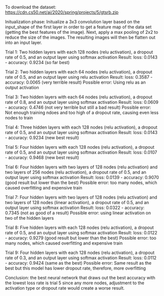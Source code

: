 To download the dataset:
https://cdn.cs50.net/ai/2020/spring/projects/5/gtsrb.zip 

Initualization phase:
Initualize a 3x3 convolution layer based on the input_shape of the first layer in order to get a feature map of the data set (getting the best features of the image). Next, apply a max pooling of 2x2 to reduce the size of the images. The resulting images will then be flatten out into an input layer.

Trial 1:
Two hidden layers with each 128 nodes (relu activation), a dropout rate of 0.5, and an output layer using softmax activation
Result: loss: 0.0143 - accuracy: 0.9234 (so far best)

Trial 2:
Two hidden layers with each 64 nodes (relu activation), a dropout rate of 0.5, and an output layer using relu activation
Result: loss: 0.3587 - accuracy: 0.0065 (very terrible result)
Possible error: Using relu as an output activation

Trial 3:
Two hidden layers with each 64 nodes (relu activation), a dropout rate of 0.8, and an output layer using softmax activation
Result: loss: 0.0609 - accuracy: 0.4746 (not very terrible but still a bad result)
Possible error: Not enough training ndoes and too high of a dropout rate, causing even less nodes to train

Trial 4:
Three hidden layers with each 128 nodes (relu activation), a dropout rate of 0.5, and an output layer using softmax activation
Result: loss: 0.0143 - accuracy: 0.9234 (new best result)

Trial 5:
Four hidden layers with each 128 nodes (relu activation), a dropout rate of 0.5, and an output layer using softmax activation
Result: loss: 0.0107 - accuracy: 0.9468 (new best result)

Trial 6:
Four hidden layers with two layers of 128 nodes (relu activation) and two layers of 256 nodes (relu activation), a dropout rate of 0.5, and an output layer using softmax activation
Result: loss: 0.0139 - accuracy: 0.9070 (good result but lower than the best)
Possible error: too many nodes, which caused overfitting and expensive train

Trial 7:
Four hidden layers with two layers of 128 nodes (relu activation) and two layers of 128 nodes (linear activation), a dropout rate of 0.5, and an output layer using softmax activation
Result: loss: 0.0322 - accuracy: 0.7345 (not as good of a result)
Possible error: using linear activation on two of the hidden layers

Trial 8:
Five hidden layers with each 128 nodes (relu activation), a dropout rate of 0.5, and an output layer using softmax activation
Result: loss: 0.0122 - accuracy: 0.9279 (good result but lower than the best)
Possible error: too many nodes, which caused overfitting and expensive train

Trial 9:
Four hidden layers with each 128 nodes (relu activation), a dropout rate of 0.3, and an output layer using softmax activation
Result: loss: 0.0112 - accuracy: 0.9424 (same as the best)
Possible error: Same result as the best but this model has lower dropout rate, therefore, more overfitting

Conclusion: the best neural network that draws out the best accuracy with the lowest loss rate is trial 5 since any more nodes, adjustment to the activation type or dropout rate would create a worse result.

